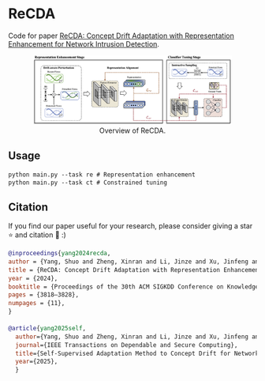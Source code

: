 # ReCDA

Code for paper [ReCDA: Concept Drift Adaptation with Representation Enhancement for Network Intrusion Detection](https://dl.acm.org/doi/10.1145/3637528.3672007).

<div align="center">
<img src="fig/overview.png" alt="overview" width="80%"/><br>
Overview of ReCDA.
</div>

## Usage

```
python main.py --task re # Representation enhancement
python main.py --task ct # Constrained tuning
```

## Citation

If you find our paper useful for your research, please consider giving a star :star: and citation :pencil: :)

```BibTeX
@inproceedings{yang2024recda,
author = {Yang, Shuo and Zheng, Xinran and Li, Jinze and Xu, Jinfeng and Wang, Xingjun and Ngai, Edith C. H.},
title = {ReCDA: Concept Drift Adaptation with Representation Enhancement for Network Intrusion Detection},
year = {2024},
booktitle = {Proceedings of the 30th ACM SIGKDD Conference on Knowledge Discovery and Data Mining},
pages = {3818–3828},
numpages = {11},
}

@article{yang2025self,
  author={Yang, Shuo and Zheng, Xinran and Li, Jinze and Xu, Jinfeng and Zhang, Xinchen and Ngai, Edith C. H.},
  journal={IEEE Transactions on Dependable and Secure Computing}, 
  title={Self-Supervised Adaptation Method to Concept Drift for Network Intrusion Detection}, 
  year={2025},
  }
```
